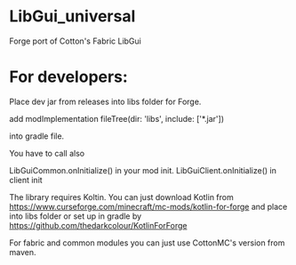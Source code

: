 # LibGui_universal
Forge port of Cotton's Fabric LibGui

# For developers:

Place dev jar from releases into libs folder for Forge.

add
modImplementation fileTree(dir: 'libs', include: ['*.jar'])

into gradle file.

You have to call also

LibGuiCommon.onInitialize() in your mod init.
LibGuiClient.onInitialize() in client init

The library requires Koltin.
You can just download Kotlin
from https://www.curseforge.com/minecraft/mc-mods/kotlin-for-forge and place into libs folder
or set up in gradle by https://github.com/thedarkcolour/KotlinForForge

For fabric and common modules you can just use CottonMC's version from maven.
